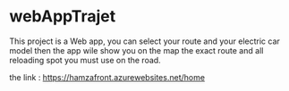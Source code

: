 # webAppTrajet

This project is a Web app, you can select your route and your electric car model then 
the app wile show you on the map the exact route and all reloading spot you must use on the road.

the link : https://hamzafront.azurewebsites.net/home
